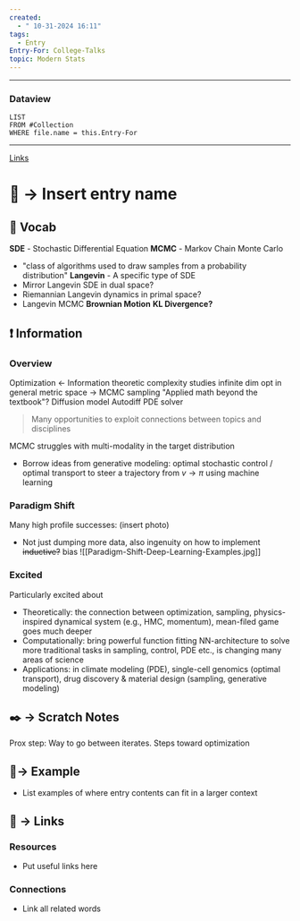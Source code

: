 ```yaml
---
created:
  - " 10-31-2024 16:11"
tags:
  - Entry
Entry-For: College-Talks
topic: Modern Stats
---
```


---
### Dataview
```dataview
LIST
FROM #Collection
WHERE file.name = this.Entry-For
```
---

[Links](https://statistics.sf.ucdavis.edu/events/seminar-103124-jiang)
# 📗 -> Insert entry name
## 🎤 Vocab
**SDE** - Stochastic Differential Equation
**MCMC** - Markov Chain Monte Carlo
- "class of algorithms used to draw samples from a probability distribution"
**Langevin** - A specific type of SDE
- Mirror Langevin SDE in dual space?
- Riemannian Langevin dynamics in primal space?
- Langevin MCMC
**Brownian Motion**
**KL Divergence?**

## ❗ Information
### Overview
Optimization <- Information theoretic complexity studies
infinite dim opt in general metric space -> MCMC sampling
"Applied math beyond the textbook"? Diffusion model Autodiff PDE solver
> Many opportunities to exploit connections between topics and disciplines


MCMC struggles with multi-modality in the target distribution
- Borrow ideas from generative modeling: optimal stochastic control / optimal transport to steer a trajectory from $v \to \pi$ using machine learning

### Paradigm Shift
Many high profile successes: (insert photo)
- Not just dumping more data, also ingenuity on how to implement ~~inductive?~~ bias
![[Paradigm-Shift-Deep-Learning-Examples.jpg]]


### Excited
Particularly excited about
- Theoretically: the connection between optimization, sampling, physics-inspired dynamical system (e.g., HMC, momentum), mean-filed game goes much deeper
- Computationally: bring powerful function fitting NN-architecture to solve more traditional tasks in sampling, control, PDE etc., is changing many areas of science
- Applications: in climate modeling (PDE), single-cell genomics (optimal transport), drug discovery & material design (sampling, generative modeling) 


## ✒️ -> Scratch Notes
Prox step: Way to go between iterates. Steps toward optimization




## 🧪-> Example
- List examples of where entry contents can fit in a larger context

## 🔗 -> Links
### Resources
- Put useful links here

### Connections
- Link all related words

